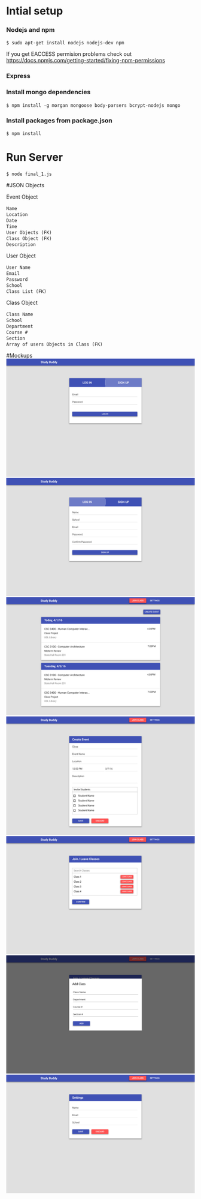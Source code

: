 # Intial setup

### Nodejs and npm

    $ sudo apt-get install nodejs nodejs-dev npm

If you get EACCESS permision problems check out https://docs.npmjs.com/getting-started/fixing-npm-permissions
### Express

### Install mongo dependencies

    $ npm install -g morgan mongoose body-parsers bcrypt-nodejs mongo
    
### Install packages from package.json
    
    $ npm install

# Run Server
    
    $ node final_1.js

#JSON Objects
    
Event Object

    Name
    Location
    Date
    Time
    User Objects (FK)
    Class Object (FK)
    Description
    
User Object

    User Name
    Email
    Password
    School
    Class List (FK)
    
Class Object

    Class Name
    School
    Department
    Course #
    Section
    Array of users Objects in Class (FK)
    
#Mockups
![alt tag](/screenshots/studybuddy_login.png)
![alt tag](/screenshots/studybuddy_signup.png)
![alt tag](/screenshots/studybuddy_class_list.png)
![alt tag](/screenshots/studybuddy_create_event.png)
![alt tag](/screenshots/studybuddy_join_class.png)
![alt tag](/screenshots/studybuddy_add_class_modal.png)
![alt tag](/screenshots/studybuddy_settings.png)
